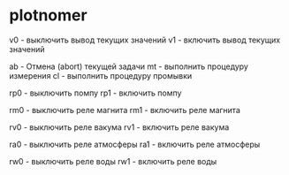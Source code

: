 # plotnomer

v0 - выключить вывод текущих значений
v1 - включить вывод текущих значений

ab - Отмена (abort) текущей задачи
mt - выполнить процедуру измерения
cl - выполнить процедуру промывки

rp0 - выключить помпу
rp1 - включить помпу

rm0 - выключить реле магнита
rm1 - включить реле магнита

rv0 - выключить реле вакума
rv1 - включить реле вакума

ra0 - выключить реле атмосферы
ra1 - включить реле атмосферы

rw0 - выключить реле воды
rw1 - включить реле воды
